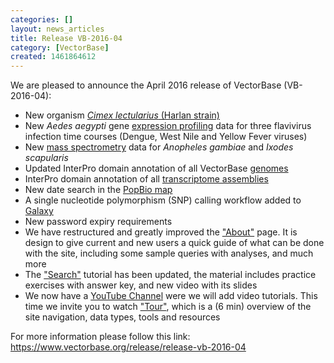 ```yaml
---
categories: []
layout: news_articles
title: Release VB-2016-04
category: [VectorBase]
created: 1461864612
---
```

We are pleased to announce the April 2016 release of VectorBase (VB-2016-04):
<ul>
<li>New organism <a href="https://www.vectorbase.org/organisms/cimex-lectularius"><em>Cimex lectularius</em> (Harlan strain)</a></li>
<li>New <i>Aedes aegypti</i> gene <a href="https://www.vectorbase.org/expression-browser/">expression profiling</a> data for three flavivirus infection time courses (Dengue, West Nile and Yellow Fever viruses)</li>
<li>New <a href="https://www.vectorbase.org/proteomes">mass spectrometry</a> data for <i>Anopheles gambiae</i> and <i>Ixodes scapularis</i></li>
<li>Updated InterPro domain annotation of all VectorBase <a href="/genomes">genomes</a></li>
<li>InterPro domain annotation of all <a href="/annotated-transcriptomes">transcriptome assemblies</a></li>
<li>New date search in the <a href="https://www.vectorbase.org/popbio/map/?view=ir">PopBio map</a></li>
<li>A single nucleotide polymorphism (SNP) calling workflow added to <a href="https://www.vectorbase.org/galaxy">Galaxy</a></li>
<li>New password expiry requirements</li>
<li>We have restructured and greatly improved the <a href="/about">"About"</a> page. It is design to give current and new users a quick guide of what can be done with the site, including some sample queries with analyses, and much more</li>
<li>The <a href="https://www.vectorbase.org/tutorials/tools-and-resources-tutorials/search">"Search"</a> tutorial has been updated, the material includes practice exercises with answer key, and new video with its slides</li>
<li>We now have a <a href="https://www.youtube.com/channel/UCDETCh_tjrk3FtnftpEbANw?spfreload=5">YouTube Channel</a> were we will add video tutorials. This time we invite you to watch <a href="https://youtu.be/FazgLZY-QgY">"Tour"</a>, which is a (6 min) overview of the site navigation, data types, tools and resources</a></li>
</ul>

For more information please follow this link:
<a href="https://www.vectorbase.org/release/release-vb-2016-04">https://www.vectorbase.org/release/release-vb-2016-04</a>
